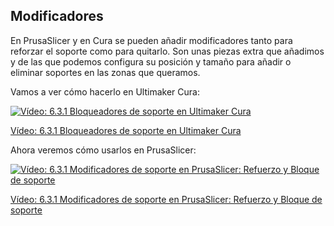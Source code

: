 ## Modificadores

En PrusaSlicer y en Cura se pueden añadir modificadores tanto para reforzar el soporte como para quitarlo. Son unas piezas extra que añadimos y de las que podemos configura su posición y tamaño para añadir o eliminar soportes en las zonas que queramos.

Vamos a ver cómo hacerlo en Ultimaker Cura:


[![Vídeo: 6.3.1 Bloqueadores de soporte en Ultimaker Cura](https://img.youtube.com/vi/7IkTQmxss2g/0.jpg)](https://drive.google.com/file/d/1iDEyX1sGsDvi48MMTCf1FYqKZ8INHQ65/view?usp=sharing)


[Vídeo: 6.3.1 Bloqueadores de soporte en Ultimaker Cura](https://drive.google.com/file/d/1iDEyX1sGsDvi48MMTCf1FYqKZ8INHQ65/view?usp=sharing)

Ahora veremos cómo usarlos en PrusaSlicer:

[![Vídeo: 6.3.1 Modificadores de soporte en PrusaSlicer: Refuerzo y Bloque de soporte](https://img.youtube.com/vi/wRm0zn3_I90/0.jpg)](https://drive.google.com/file/d/1brWtcqTIYJljr6qRWkTdPFtN0gPSAiib/view?usp=sharing)


[Vídeo: 6.3.1 Modificadores de soporte en PrusaSlicer: Refuerzo y Bloque de soporte](https://drive.google.com/file/d/1brWtcqTIYJljr6qRWkTdPFtN0gPSAiib/view?usp=sharing)


